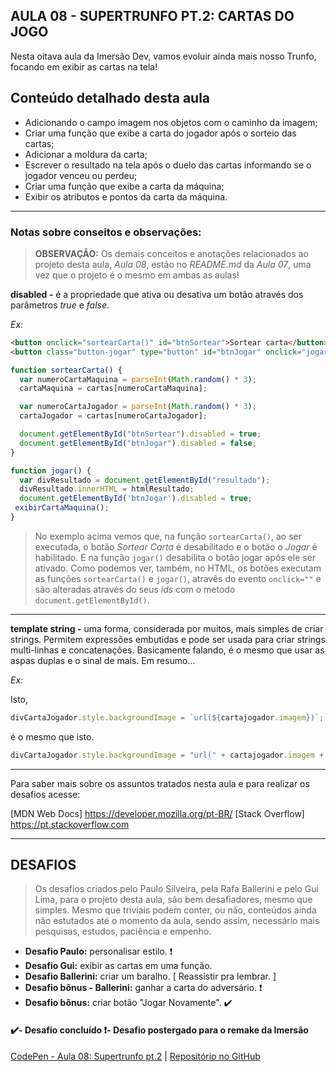 AULA 08 - SUPERTRUNFO PT.2: CARTAS DO JOGO
---

Nesta oitava aula da Imersão Dev, vamos evoluir ainda mais nosso Trunfo, focando em exibir as cartas na tela! 

## Conteúdo detalhado desta aula

- Adicionando o campo imagem nos objetos com o caminho da imagem;
- Criar uma função que exibe a carta do jogador após o sorteio das cartas;
- Adicionar a moldura da carta;
- Escrever o resultado na tela após o duelo das cartas informando se o jogador venceu ou perdeu;
- Criar uma função que exibe a carta da máquina;
- Exibir os atributos e pontos da carta da máquina.


---

### Notas sobre conseitos e observações:
>**OBSERVAÇÃO:** Os demais conceitos e anotações relacionados ao projeto desta aula, _Aula 08_, estão no _README.md_ da _Aula 07_, uma vez que o projeto é o mesmo em ambas as aulas!   

**disabled -** é a propriedade que ativa ou desativa um botão através dos parâmetros _true_ e _false_.

_Ex:_
~~~html
<button onclick="sortearCarta()" id="btnSortear">Sortear carta</button>
<button class="button-jogar" type="button" id="btnJogar" onclick="jogar()" disabled="false">Jogar</button>
~~~

~~~javascript
function sortearCarta() {
  var numeroCartaMaquina = parseInt(Math.random() * 3);
  cartaMaquina = cartas[numeroCartaMaquina];

  var numeroCartaJogador = parseInt(Math.random() * 3);
  cartaJogador = cartas[numeroCartaJogador];

  document.getElementById("btnSortear").disabled = true;
  document.getElementById("btnJogar").disabled = false;
}

function jogar() {
  var divResultado = document.getElementById("resultado");
  divResultado.innerHTML = htmlResultado;
  document.getElementById('btnJogar').disabled = true;
 exibirCartaMaquina();
}
~~~~
>No exemplo acima vemos que, na função ```sortearCarta()```, ao ser executada, o botão _Sortear Carta_ é desabilitado e o botão o _Jogar_ é habilitado. E na função ```jogar()``` desabilita o botão jogar após ele ser ativado.
>Como podemos ver, também, no HTML, os botões executam as funções ```sortearCarta()``` e ```jogar()```, atravês do evento ```onclick=""``` e são alteradas através do seus _ids_ com o metodo ```document.getElementById()```.

---

**template string -** uma forma, considerada por muitos, mais simples de criar strings. Permitem expressões embutidas e pode ser usada para criar strings multi-linhas e concatenações. Basicamente falando, é o mesmo que usar as aspas duplas e o sinal de mais. Em resumo...

_Ex:_

Isto,

~~~javascript
divCartaJogador.style.backgroundImage = `url(${cartajogador.imagem})`;
~~~

é o mesmo que isto.

~~~javascript
divCartaJogador.style.backgroundImage = "url(" + cartajogador.imagem + ")";
~~~


---

Para saber mais sobre os assuntos tratados nesta aula e para realizar os desafios acesse:

[MDN Web Docs] https://developer.mozilla.org/pt-BR/
[Stack Overflow] https://pt.stackoverflow.com


---

## DESAFIOS

>Os desafios criados pelo Paulo Silveira, pela Rafa Ballerini e pelo Gui Lima, para o projeto desta aula, são bem desafiadores, mesmo que simples. Mesmo que trivíais podem conter, ou não, conteúdos ainda não estutados até o momento da aula, sendo assim, necessário mais pesquisas, estudos, paciência e empenho.

- **Desafio Paulo:** personalisar estilo. ❗
- **Desafio Gui:** exibir as cartas em uma função. 
- **Desafio Ballerini:** criar um baralho. [ Reassistir pra lembrar. ]
- **Desafio bônus - Ballerini:** ganhar a carta do adversário. ❗
- **Desafio bônus:** criar botão "Jogar Novamente". ✔️

#### ✔️- Desafio concluído ❗- Desafio postergado para o remake da Imersão

[CodePen - Aula 08: Supertrunfo pt.2](https://codepen.io/lannyer/pen/KKyJdjx) | [Repositório no GitHub](https://github.com/Lannyer/imersaodev3/tree/master/Aula8-SuperTrunfopt2)